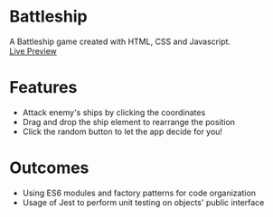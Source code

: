 # Battleship
A Battleship game created with HTML, CSS and Javascript. <br>
[Live Preview](https://hugolyy420.github.io/Battleship/)
# Features
- Attack enemy's ships by clicking the coordinates
- Drag and drop the ship element to rearrange the position
- Click the random button to let the app decide for you!
# Outcomes
- Using ES6 modules and factory patterns for code organization
- Usage of Jest to perform unit testing on objects' public interface

